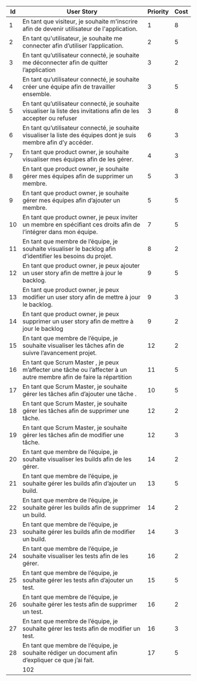 Id |							User Story																						| Priority	 |  Cost
---|----------------------------------------------------------------------------------------------------------------------------|------------|------------
1  | En tant que visiteur, je souhaite m'inscrire afin de devenir utilisateur de l'application.									|	1		 |	 8
2  | En tant qu'utilisateur, je souhaite me connecter afin d’utiliser l’application.											|	2		 |	 5
3  | En tant qu’utilisateur connecté, je souhaite me déconnecter afin de quitter l’application									|	3		 |	 2
4  | En tant qu’utilisateur connecté, je souhaite créer une équipe afin de travailler ensemble.									|	3		 |	 5
5  | En tant qu’utilisateur connecté, je souhaite visualiser la liste des invitations afin de les accepter ou refuser			|	3		 |	 8
6  | En tant qu’utilisateur connecté, je souhaite visualiser la liste des équipes dont je suis membre afin d’y accéder.			|	6		 |	 3
7  | En tant que product owner, je souhaite visualiser mes équipes afin de les gérer.											|	4		 |	 3
8  | En tant que product owner, je souhaite gérer mes équipes afin de supprimer un membre.										|	5		 |	 3
9  | En tant que product owner, je souhaite gérer mes équipes afin d’ajouter un membre.											|	5		 |	 5
10 | En tant que product owner, je peux inviter un membre en spécifiant ces droits afin de l’intégrer dans mon équipe.			|	7		 |	 5
11 | En tant que membre de l’équipe, je souhaite visualiser le backlog afin d’identifier les besoins du projet.					|	8		 |	 2
12 | En tant que product owner, je peux ajouter  un user story afin de mettre à jour le backlog.								|	9		 |	 5
13 | En tant que product owner, je peux modifier un user story afin de mettre à jour le backlog.								|	9		 |	 3
14 | En tant que product owner, je peux supprimer un user story afin de mettre à jour le backlog								|	9		 |	 2
15 | En tant que membre de l’équipe, je souhaite visualiser les tâches afin de suivre l’avancement projet.						|	12		 |	 2
16 | En tant que Scrum Master , je peux m’affecter une tâche ou l’affecter à un autre membre afin de faire la répartition		|	11		 |	 5
17 | En tant que Scrum Master, je souhaite gérer les tâches afin d’ajouter une tâche .											|	10		 |	 5
18 | En tant que Scrum Master, je souhaite gérer les tâches afin de supprimer une tâche.										|	12		 |	 2
19 | En tant que Scrum Master, je souhaite gérer les tâches afin de modifier une tâche.											|	12		 |	 3
20 | En tant que membre de l’équipe, je souhaite visualiser les builds afin de les gérer.										|	14		 |	 2
21 | En tant que membre de l’équipe, je souhaite gérer les builds afin d’ajouter un build.										|	13		 |	 5
22 | En tant que membre de l’équipe, je souhaite gérer les builds afin de supprimer un build.									|	14		 |	 2
23 | En tant que membre de l’équipe, je souhaite gérer les builds afin de modifier un build.									|	14		 |	 3
24 | En tant que membre de l’équipe, je souhaite visualiser les tests afin de les gérer.										|	16		 |	 2
25 | En tant que membre de l’équipe, je souhaite gérer les tests afin d’ajouter un test.										|	15		 |	 5
26 | En tant que membre de l’équipe, je souhaite gérer les tests afin de supprimer un test.										|   16		 |	 2
27 | En tant que membre de l’équipe, je souhaite gérer les tests afin de modifier un test.										|	16		 |	 3
28 | En tant que membre de l’équipe, je souhaite rédiger un document afin d’expliquer ce que j’ai fait. 						|	17		 |	 5					
   |																																		 |	102
